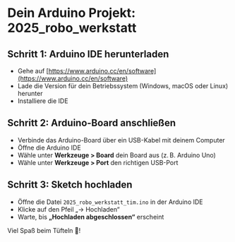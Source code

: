# Dein Arduino Projekt: 2025_robo_werkstatt

## Schritt 1: Arduino IDE herunterladen

- Gehe auf [https://www.arduino.cc/en/software](https://www.arduino.cc/en/software)
- Lade die Version für dein Betriebssystem (Windows, macOS oder Linux) herunter
- Installiere die IDE

## Schritt 2: Arduino-Board anschließen

- Verbinde das Arduino-Board über ein USB-Kabel mit deinem Computer
- Öffne die Arduino IDE
- Wähle unter **Werkzeuge > Board** dein Board aus (z. B. Arduino Uno)
- Wähle unter **Werkzeuge > Port** den richtigen USB-Port

## Schritt 3: Sketch hochladen

- Öffne die Datei `2025_robo_werkstatt_tim.ino` in der Arduino IDE
- Klicke auf den Pfeil „→ Hochladen“
- Warte, bis **„Hochladen abgeschlossen“** erscheint

Viel Spaß beim Tüfteln 🤖!
